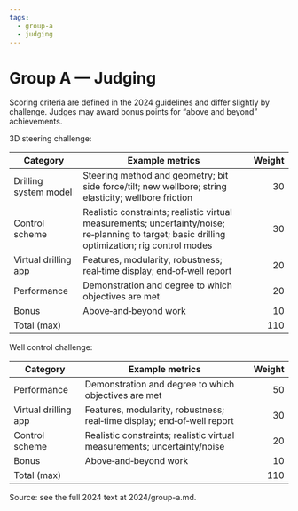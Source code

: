 ```yaml
---
tags:
  - group-a
  - judging
---
```


# Group A — Judging

Scoring criteria are defined in the 2024 guidelines and differ slightly by challenge. Judges may award bonus points for “above and beyond” achievements.

3D steering challenge:

| Category | Example metrics | Weight |
|---|---|---:|
| Drilling system model | Steering method and geometry; bit side force/tilt; new wellbore; string elasticity; wellbore friction | 30 |
| Control scheme | Realistic constraints; realistic virtual measurements; uncertainty/noise; re‑planning to target; basic drilling optimization; rig control modes | 30 |
| Virtual drilling app | Features, modularity, robustness; real‑time display; end‑of‑well report | 20 |
| Performance | Demonstration and degree to which objectives are met | 20 |
| Bonus | Above‑and‑beyond work | 10 |
| Total (max) |  | 110 |

Well control challenge:

| Category | Example metrics | Weight |
|---|---|---:|
| Performance | Demonstration and degree to which objectives are met | 50 |
| Virtual drilling app | Features, modularity, robustness; real‑time display; end‑of‑well report | 30 |
| Control scheme | Realistic constraints; realistic virtual measurements; uncertainty/noise | 20 |
| Bonus | Above‑and‑beyond work | 10 |
| Total (max) |  | 110 |

Source: see the full 2024 text at 2024/group-a.md.
